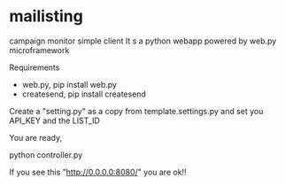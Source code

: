 mailisting
==========

campaign monitor simple client
It s a python webapp powered by web.py microframework

Requirements
* web.py, pip install web.py
* createsend, pip install createsend

Create a "setting.py" as a copy from template.settings.py
and set you API_KEY and the LIST_ID

You are ready,

python controller.py

If you see this "http://0.0.0.0:8080/" you are ok!! 
